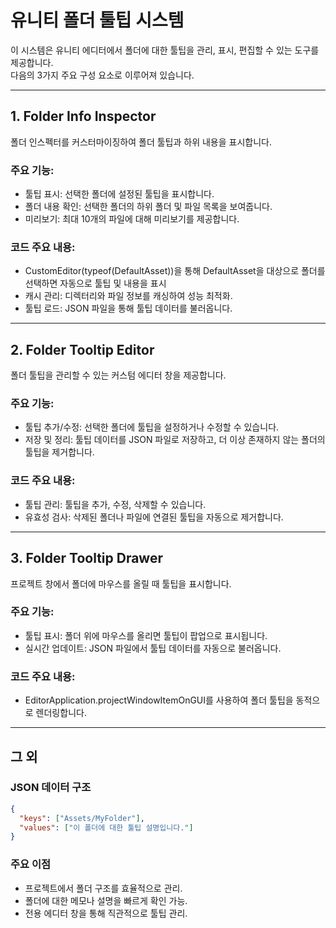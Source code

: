 # 유니티 폴더 툴팁 시스템
 이 시스템은 유니티 에디터에서 폴더에 대한 툴팁을 관리, 표시, 편집할 수 있는 도구를 제공합니다.    
 다음의 3가지 주요 구성 요소로 이루어져 있습니다.   

---
 
## 1. Folder Info Inspector
 폴더 인스펙터를 커스터마이징하여 폴더 툴팁과 하위 내용을 표시합니다.
 
 ### 주요 기능:
* 툴팁 표시: 선택한 폴더에 설정된 툴팁을 표시합니다.
* 폴더 내용 확인: 선택한 폴더의 하위 폴더 및 파일 목록을 보여줍니다.
* 미리보기: 최대 10개의 파일에 대해 미리보기를 제공합니다.

 ### 코드 주요 내용:
* CustomEditor(typeof(DefaultAsset))을 통해 DefaultAsset을 대상으로 폴더를 선택하면  자동으로 툴팁 및 내용을 표시
* 캐시 관리: 디렉터리와 파일 정보를 캐싱하여 성능 최적화.
* 툴팁 로드: JSON 파일을 통해 툴팁 데이터를 불러옵니다.
 
---
  
## 2.  Folder Tooltip Editor
 폴더 툴팁을 관리할 수 있는 커스텀 에디터 창을 제공합니다.
 
 ### 주요 기능:
* 툴팁 추가/수정: 선택한 폴더에 툴팁을 설정하거나 수정할 수 있습니다.
* 저장 및 정리: 툴팁 데이터를 JSON 파일로 저장하고, 더 이상 존재하지 않는 폴더의 툴팁을 제거합니다.

 ### 코드 주요 내용:
* 툴팁 관리: 툴팁을 추가, 수정, 삭제할 수 있습니다.
* 유효성 검사: 삭제된 폴더나 파일에 연결된 툴팁을 자동으로 제거합니다.
 
---
  
## 3. Folder Tooltip Drawer
 프로젝트 창에서 폴더에 마우스를 올릴 때 툴팁을 표시합니다.
 
 ### 주요 기능:
* 툴팁 표시: 폴더 위에 마우스를 올리면 툴팁이 팝업으로 표시됩니다.
* 실시간 업데이트: JSON 파일에서 툴팁 데이터를 자동으로 불러옵니다.

 ### 코드 주요 내용:
* EditorApplication.projectWindowItemOnGUI를 사용하여 폴더 툴팁을 동적으로 렌더링합니다.
 
---

## 그 외

### JSON 데이터 구조
``` json
{
  "keys": ["Assets/MyFolder"],
  "values": ["이 폴더에 대한 툴팁 설명입니다."]
} 
```

### 주요 이점
* 프로젝트에서 폴더 구조를 효율적으로 관리.
* 폴더에 대한 메모나 설명을 빠르게 확인 가능.
* 전용 에디터 창을 통해 직관적으로 툴팁 관리.